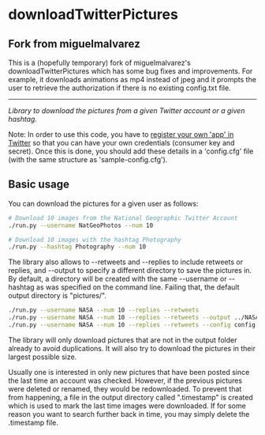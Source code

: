 # downloadTwitterPictures

## Fork from miguelmalvarez

This is a (hopefully temporary) fork of miguelmalvarez's
downloadTwitterPictures which has some bug fixes and improvements. For
example, it downloads animations as mp4 instead of jpeg and it prompts
the user to retrieve the authorization if there is no existing
config.txt file.

____

_Library to download the pictures from a given Twitter account or a given hashtag._

Note: In order to use this code, you have to [register your own 'app' in Twitter](http://apps.twitter.com/)  so that you can have your own credentials (consumer key and secret). 
Once this is done, you should add these details in a 'config.cfg' file (with the same structure as 'sample-config.cfg').  

## Basic usage

You can download the pictures for a given user as follows:

```bash
# Download 10 images from the National Geographic Twitter Account
./run.py --username NatGeoPhotos --num 10

# Download 10 images with the hashtag Photography
./run.py --hashtag Photography --num 10
```

The library also allows to --retweets and --replies to include retweets or replies, and --output to specify a different directory to save the pictures in. By default, a directory will be created with the same --username or --hashtag as was specified on the command line. Failing that, the default output directory is "pictures/".

```bash
./run.py --username NASA --num 10 --replies --retweets
./run.py --username NASA --num 10 --replies --retweets --output ../NASA_Pictures
./run.py --username NASA --num 10 --replies --retweets --config config.cfg --output ../NASA_Pictures
```

The library will only download pictures that are not in the output folder already to avoid duplications. It will also try to download the pictures in their largest possible size.

Usually one is interested in only new pictures that have been posted since the last time an account was checked. However, if the previous pictures were deleted or renamed, they would be redownloaded. To prevent that from happening, a file in the output directory called ".timestamp" is created which is used to mark the last time images were downloaded. If for some reason you want to search further back in time, you may simply delete the .timestamp file. 
